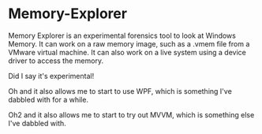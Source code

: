 # Memory-Explorer
Memory Explorer is an experimental forensics tool to look at Windows Memory.
It can work on a raw memory image, such as a .vmem file from a VMware virtual machine.
It can also work on a live system using a device driver to access the memory.

Did I say it's experimental!

Oh and it also allows me to start to use WPF, which is something I've dabbled with for a while.

Oh2 and it also allows me to start to try out MVVM, which is something else I've dabbled with.


